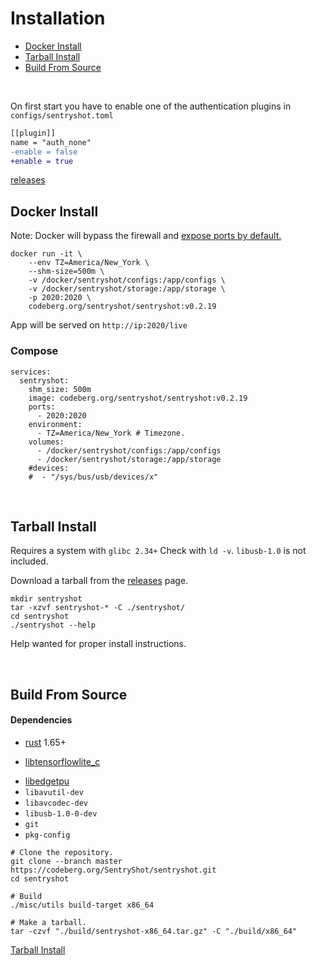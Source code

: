 # Installation

- [Docker Install](#docker-install)
- [Tarball Install](#tarball-install)
- [Build From Source](#build-from-source)

<br>

On first start you have to enable one of the authentication plugins in `configs/sentryshot.toml`

``` diff
[[plugin]]
name = "auth_none"
-enable = false
+enable = true
```

[releases](https://codeberg.org/SentryShot/sentryshot/releases)

## Docker Install

Note: Docker will bypass the firewall and [expose ports by default.](https://stackoverflow.com/questions/30383845/what-is-the-best-practice-of-docker-ufw-under-ubuntu)

```
docker run -it \
	--env TZ=America/New_York \
	--shm-size=500m \
	-v /docker/sentryshot/configs:/app/configs \
	-v /docker/sentryshot/storage:/app/storage \
	-p 2020:2020 \
	codeberg.org/sentryshot/sentryshot:v0.2.19
```

App will be served on `http://ip:2020/live`

### Compose

```
services:
  sentryshot:
    shm_size: 500m
    image: codeberg.org/sentryshot/sentryshot:v0.2.19
    ports:
      - 2020:2020
    environment:
      - TZ=America/New_York # Timezone.
    volumes:
      - /docker/sentryshot/configs:/app/configs
      - /docker/sentryshot/storage:/app/storage
    #devices:
    #  - "/sys/bus/usb/devices/x"
```

<br>


## Tarball Install

Requires a system with `glibc 2.34+` Check with `ld -v`. `libusb-1.0` is not included.

Download a tarball from the [releases](https://codeberg.org/SentryShot/sentryshot/releases) page.

```
mkdir sentryshot
tar -xzvf sentryshot-* -C ./sentryshot/
cd sentryshot
./sentryshot --help
```

Help wanted for proper install instructions.

<br>

## Build From Source

#### Dependencies

- [rust](https://www.rust-lang.org/tools/install) 1.65+
* [libtensorflowlite_c](https://www.tensorflow.org/lite/guide/build_cmake#build_tensorflow_lite_c_library)
- [libedgetpu](https://github.com/google-coral/libedgetpu)
- `libavutil-dev`
- `libavcodec-dev`
- `libusb-1.0-0-dev`
- `git`
- `pkg-config`



```
# Clone the repository.
git clone --branch master https://codeberg.org/SentryShot/sentryshot.git
cd sentryshot

# Build 
./misc/utils build-target x86_64

# Make a tarball.
tar -czvf "./build/sentryshot-x86_64.tar.gz" -C "./build/x86_64"
```
[Tarball Install](#tarball-install)